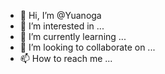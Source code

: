 - 👋 Hi, I’m @Yuanoga
- 👀 I’m interested in ...
- 🌱 I’m currently learning ...
- 💞️ I’m looking to collaborate on ...
- 📫 How to reach me ...

<!---
Yuanoga/Yuanoga is a ✨ special ✨ repository because its `README.md` (this file) appears on your GitHub profile.
You can click the Preview link to take a look at your changes.
--->
